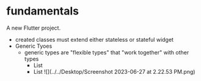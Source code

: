 # fundamentals

A new Flutter project.

- created classes must extend either stateless or stateful widget
- Generic Tyoes
  - generic types are "flexible types" that "work together" with other types
    - List<string>
    - List<double>
![](../../Desktop/Screenshot 2023-06-27 at 2.22.53 PM.png)